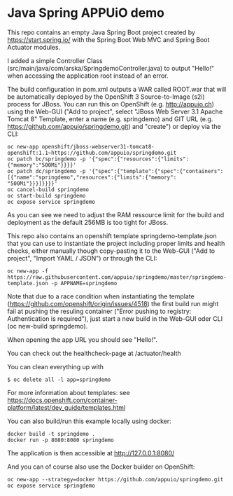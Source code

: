 # Java Spring APPUiO demo

This repo contains an empty Java Spring Boot project created by https://start.spring.io/ with the Spring Boot Web MVC and Spring Boot Actuator modules.

I added a simple Controller Class (src/main/java/com/arska/SpringdemoController.java) to output "Hello!" when accessing the application root instead of an error.

The build configuration in pom.xml outputs a WAR called ROOT.war that will be automatically deployed by the OpenShift 3 Source-to-Image (s2i) process for JBoss.
You can run this on OpenShift (e.g. http://appuio.ch) using the Web-GUI ("Add to project", select "JBoss Web Server 3.1 Apache Tomcat 8" Template, enter a name (e.g. springdemo) and GIT URL (e.g. https://github.com/appuio/springdemo.git) and "create") or deploy via the CLI:
```
oc new-app openshift/jboss-webserver31-tomcat8-openshift:1.1~https://github.com/appuio/springdemo.git
oc patch bc/springdemo -p '{"spec":{"resources":{"limits":{"memory":"500Mi"}}}}'
oc patch dc/springdemo -p '{"spec":{"template":{"spec":{"containers":[{"name":"springdemo","resources":{"limits":{"memory": "500Mi"}}}]}}}}'
oc cancel-build springdemo
oc start-build springdemo
oc expose service springdemo
```

As you can see we need to adjust the RAM ressource limit for the build and deployment as the default 256MB is too tight for JBoss.

This repo also contains an openshift template springdemo-template.json that you can use to instantiate the project including proper limits and health checks, either manually though copy-pasting it to the Web-GUI ("Add to project", "Import YAML / JSON") or through the CLI:
```
oc new-app -f https://raw.githubusercontent.com/appuio/springdemo/master/springdemo-template.json -p APPNAME=springdemo
```

Note that due to a race condition when instantiating the template (https://github.com/openshift/origin/issues/4518) the first build run might fail at pushing the resuling container ("Error pushing to registry: Authentication is required"), just start a new build in the Web-GUI oder CLI (oc new-build springdemo).

When opening the app URL you should see "Hello!".

You can check out the healthcheck-page at /actuator/health

You can clean everything up with
```
$ oc delete all -l app=springdemo
```

For more information about templates: see https://docs.openshift.com/container-platform/latest/dev_guide/templates.html

You can also build/run this example locally using docker:
```
docker build -t springdemo .
docker run -p 8080:8080 springdemo
```
The application is then accessible at http://127.0.0.1:8080/

And you can of course also use the Docker builder on OpenShift:
```
oc new-app --strategy=docker https://github.com/appuio/springdemo.git
oc expose service springdemo
```


